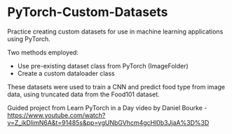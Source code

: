 # PyTorch-Custom-Datasets

Practice creating custom datasets for use in machine learning applications using PyTorch. 

Two methods employed:

- Use pre-existing dataset class from PyTorch (ImageFolder)
- Create a custom dataloader class

These datasets were used to train a CNN and predict food type from image data, using truncated data from the Food101 dataset.


Guided project from Learn PyTorch in a Day video by Daniel Bourke - https://www.youtube.com/watch?v=Z_ikDlimN6A&t=91485s&pp=ygUNbGVhcm4gcHl0b3JjaA%3D%3D
